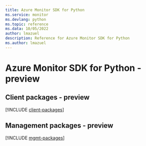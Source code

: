 ```yaml
---
title: Azure Monitor SDK for Python
ms.service: monitor
ms.devlang: python
ms.topic: reference
ms.data: 10/05/2022
author: lmazuel
description: Reference for Azure Monitor SDK for Python
ms.author: lmazuel
---
```

# Azure Monitor SDK for Python - preview

## Client packages - preview
[!INCLUDE [client-packages](monitor-client-index.md)]
## Management packages - preview
[!INCLUDE [mgmt-packages](monitor-mgmt-index.md)]